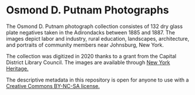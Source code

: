 # Osmond D. Putnam Photographs

The Osmond D. Putnam photograph collection consistes of 132 dry glass plate negatives taken in the Adirondacks between 1885 and 1887. The images depict labor and industry, rural education, landscapes, architecture, and portraits of community members near Johnsburg, New York.

The collection was digitized in 2020 thanks to a grant from the Capital District Library Council. The images are available through [New York Heritage.](https://nyheritage.org/collections/osmond-d-putnam-photographs) 

The descriptive metadata in this repository is open for anyone to use with a [Creative Commons BY-NC-SA license.](https://creativecommons.org/licenses/by-nc-sa/4.0/)



